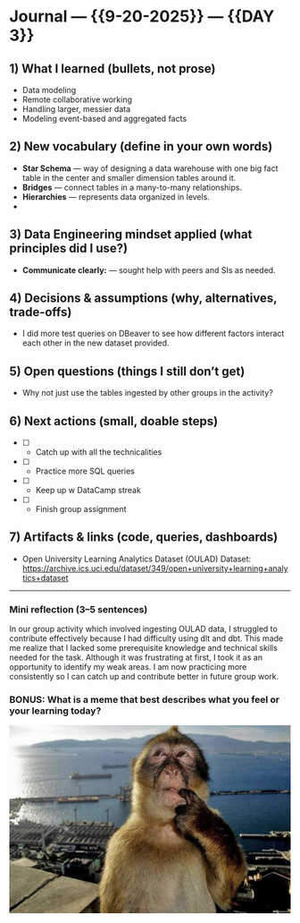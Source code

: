 # Journal — {{9-20-2025}} — {{DAY 3}}

## 1) What I learned (bullets, not prose)
- Data modeling
- Remote collaborative working
- Handling larger, messier data
- Modeling event-based and aggregated facts

## 2) New vocabulary (define in your own words)
- **Star Schema** — way of designing a data warehouse with one big fact table in the center and smaller dimension tables around it.
- **Bridges** — connect tables in a many-to-many relationships.
- **Hierarchies** — represents data organized in levels.
- 


## 3) Data Engineering mindset applied (what principles did I use?)
- **Communicate clearly:** — sought help with peers and SIs as needed.

## 4) Decisions & assumptions (why, alternatives, trade-offs)
- I did more test queries on DBeaver to see how different factors interact each other in the new dataset provided. 

## 5) Open questions (things I still don’t get)
- Why not just use the tables ingested by other groups in the activity? 

## 6) Next actions (small, doable steps)
- [ ] - Catch up with all the technicalities
- [ ] - Practice more SQL queries
- [ ] - Keep up w DataCamp streak
- [ ] - Finish group assignment

## 7) Artifacts & links (code, queries, dashboards)
- Open University Learning Analytics Dataset (OULAD) Dataset: https://archive.ics.uci.edu/dataset/349/open+university+learning+analytics+dataset

---

### Mini reflection (3–5 sentences)
In our group activity which involved ingesting OULAD data, I struggled to contribute effectively because I had difficulty using dlt and dbt. This made me realize that I lacked some prerequisite knowledge and technical skills needed for the task. Although it was frustrating at first, I took it as an opportunity to identify my weak areas. I am now practicing more consistently so I can catch up and contribute better in future group work.
### BONUS: What is a meme that best describes what you feel or your learning today?

![monkehehe](../assets/monke.jpeg)
